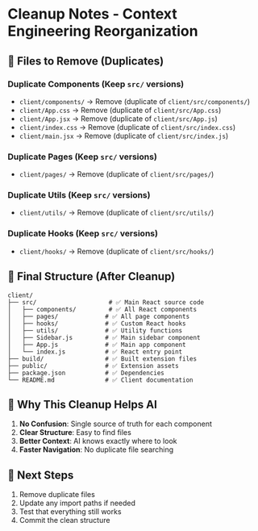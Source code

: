 # Cleanup Notes - Context Engineering Reorganization

## 🧹 **Files to Remove (Duplicates)**

### **Duplicate Components (Keep `src/` versions)**
- `client/components/` → Remove (duplicate of `client/src/components/`)
- `client/App.css` → Remove (duplicate of `client/src/App.css`)
- `client/App.jsx` → Remove (duplicate of `client/src/App.js`)
- `client/index.css` → Remove (duplicate of `client/src/index.css`)
- `client/main.jsx` → Remove (duplicate of `client/src/index.js`)

### **Duplicate Pages (Keep `src/` versions)**
- `client/pages/` → Remove (duplicate of `client/src/pages/`)

### **Duplicate Utils (Keep `src/` versions)**
- `client/utils/` → Remove (duplicate of `client/src/utils/`)

### **Duplicate Hooks (Keep `src/` versions)**
- `client/hooks/` → Remove (duplicate of `client/src/hooks/`)

## 📁 **Final Structure (After Cleanup)**

```
client/
├── src/                    # ✅ Main React source code
│   ├── components/         # ✅ All React components
│   ├── pages/             # ✅ All page components
│   ├── hooks/             # ✅ Custom React hooks
│   ├── utils/             # ✅ Utility functions
│   ├── Sidebar.js         # ✅ Main sidebar component
│   ├── App.js             # ✅ Main app component
│   └── index.js           # ✅ React entry point
├── build/                 # ✅ Built extension files
├── public/                # ✅ Extension assets
├── package.json           # ✅ Dependencies
└── README.md              # ✅ Client documentation
```

## 🎯 **Why This Cleanup Helps AI**

1. **No Confusion**: Single source of truth for each component
2. **Clear Structure**: Easy to find files
3. **Better Context**: AI knows exactly where to look
4. **Faster Navigation**: No duplicate file searching

## 🚀 **Next Steps**

1. Remove duplicate files
2. Update any import paths if needed
3. Test that everything still works
4. Commit the clean structure
